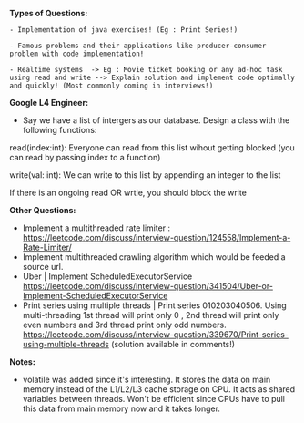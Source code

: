 
**Types of Questions:**

    - Implementation of java exercises! (Eg : Print Series!)
    
    - Famous problems and their applications like producer-consumer problem with code implementation!
    
    - Realtime systems  -> Eg : Movie ticket booking or any ad-hoc task using read and write --> Explain solution and implement code optimally and quickly! (Most commonly coming in interviews!)

**Google L4 Engineer:**

- Say we have a list of intergers as our database. Design a class with the following functions:

read(index:int): Everyone can read from this list wihout getting blocked (you can read by passing index to a function)

write(val: int): We can write to this list by appending an integer to the list

If there is an ongoing read OR wrtie, you should block the write

**Other Questions:**

- Implement a multithreaded rate limiter : https://leetcode.com/discuss/interview-question/124558/Implement-a-Rate-Limiter/
- Implement multithreaded crawling algorithm which would be feeded a source url.
- Uber | Implement ScheduledExecutorService
  https://leetcode.com/discuss/interview-question/341504/Uber-or-Implement-ScheduledExecutorService
- Print series using multiple threads | Print series 010203040506. Using multi-threading 1st thread will print only 0 , 2nd thread will print only even numbers and 3rd thread print only odd numbers. https://leetcode.com/discuss/interview-question/339670/Print-series-using-multiple-threads (solution available in comments!)

**Notes:**

- volatile was added since it's interesting. It stores the data on main memory instead of the L1/L2/L3 cache storage on CPU. It acts as shared variables between threads. Won't be efficient since CPUs have to pull this data from main memory now and it takes longer.

